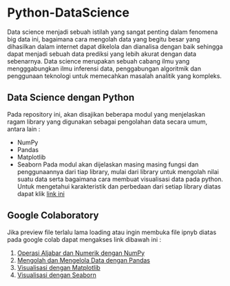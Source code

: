 # Python-DataScience

Data science menjadi sebuah istilah yang sangat penting dalam fenomena big data ini, bagaimana cara mengolah data yang begitu besar yang dihasilkan dalam internet dapat dikelola dan dianalisa dengan baik sehingga dapat menjadi sebuah data prediksi yang lebih akurat dengan data sebenarnya. Data science merupakan sebuah cabang ilmu yang mengggabungkan ilmu inferensi data, penggabungan algoritmik dan penggunaan teknologi untuk memecahkan masalah analitik yang kompleks. 

## Data Science dengan Python

Pada repository ini, akan disajikan beberapa modul yang menjelaskan ragam library yang digunakan sebagai pengolahan data secara umum, antara lain :
- NumPy
- Pandas
- Matplotlib
- Seaborn
Pada modul akan dijelaskan masing masing fungsi dan penggunaannya dari tiap library, mulai dari library untuk mengolah nilai suatu data serta bagaimana cara membuat visualisasi data pada python. Untuk mengetahui karakteristik dan perbedaan dari setiap library diatas dapat klik [link ini]()

## Google Colaboratory

Jika preview file terlalu lama loading atau ingin membuka file ipnyb diatas pada google colab dapat mengakses link dibawah ini :
1. [Operasi Aljabar dan Numerik dengan NumPy]()
2. [Mengolah dan Mengelola Data dengan Pandas]()
3. [Visualisasi dengan Matplotlib]()
4. [Visualisasi dengan Seaborn]()
